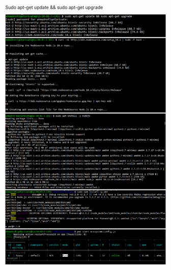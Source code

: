 Sudo apt-get update && sudo apt-get upgrade

<img src="/week1/assets2/19.png">

<img src="/week1/assets2/20.png">

<img src="/week1/assets2/21.png">

<img src="/week1/assets2/22.png">

<img src="/week1/assets2/23.png">

